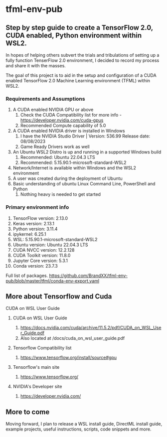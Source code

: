 # tfml-env-pub

## Step by step guide to create a TensorFlow 2.0, CUDA enabled, Python environment within WSL2.
In hopes of helping others subvert the trials and tribulations of setting up a fully function TenserFlow 2.0 environment, I decided to record my process and share it with the masses.

The goal of this project is to aid in the setup and configuration of a CUDA enabled TensorFlow 2.0 Machine Learning environment (TFML) within WSL2.

### Requirements and Assumptions
1. A CUDA enabled NVIDIA GPU or above
    1. Check the CUDA Compatibility list for more info - https://developer.nvidia.com/cuda-gpus
    1. Recommended Compute capability of 5.0
1. A CUDA enabled NVIDIA driver is installed in Windows
    1. I have the NVIDIA Studio Driver | Version: 536.99 Release date: 08/08/2023
    1. Game Ready Drivers work as well
1. An Ubuntu WSL2 Distro is up and running in a supported Windows build
    1. Recommended: Ubuntu 22.04.3 LTS
    1. Recommended: 5.15.90.1-microsoft-standard-WSL2
1. Network/Internet is available within Windows and the WSL2 environment
1. A user was created during the deployment of Ubuntu
1. Basic understanding of ubuntu Linux Command Line, PowerShell and Python
    1. Nothing heavy is needed to get started

### Primary environment info
1. TensorFlow version: 2.13.0
1. Keras version: 2.13.1
1. Python version: 3.11.4
1. ipykernel: 6.25.1
1. WSL: 5.15.90.1-microsoft-standard-WSL2
1. Ubuntu version: Ubuntu 22.04.3 LTS
1. CUDA NVCC version: 12.2.128
1. CUDA Toolkit version: 11.8.0
1. Jupyter Core version: 5.3.1
1. Conda version: 23.7.3

Full list of packages.
https://github.com/BrandXX/tfml-env-pub/blob/master/tfml/conda-env-export.yaml

## More about Tensorflow and Cuda

CUDA on WSL User Guide
1.  CUDA on WSL User Guide
    1. https://docs.nvidia.com/cuda/archive/11.5.2/pdf/CUDA_on_WSL_User_Guide.pdf
    1. Also located at /docs/cuda_on_wsl_user_guide.pdf

1. Tensorflow Compatibility list
    1. https://www.tensorflow.org/install/source#gpu

1. Tensorflow's main site
    1. https://www.tensorflow.org/

1. NVIDIA's Developer site
    1. https://developer.nvidia.com/

## More to come

Moving forward, I plan to release a WSL install guide, DirectML install guide, example projects, useful instructions, scripts, code snippets and more.







